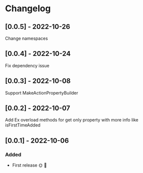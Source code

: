 # Changelog

## [0.0.5] - 2022-10-26

Change namespaces

## [0.0.4] - 2022-10-24

Fix dependency issue

## [0.0.3] - 2022-10-08

Support MakeActionPropertyBuilder

## [0.0.2] - 2022-10-07

Add Ex overload methods for get only property with more info like isFirstTimeAdded

## [0.0.1] - 2022-10-06

### Added
* First release 🌞 🚀
